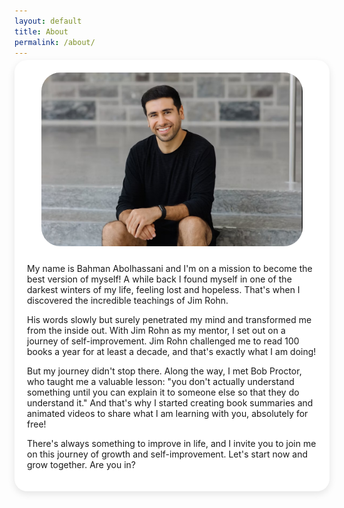 ```yaml
---
layout: default
title: About
permalink: /about/
---
```

<div style="
  background-color: white;
  padding: 20px;
  border-radius: 20px;
  box-shadow: 0 4px 12px rgba(0,0,0,0.1);
  margin: -10px auto 20px auto;
  width: 100%;
  box-sizing: border-box;
">
  
<div style="text-align: center;">
  <a href="https://www.linkedin.com/in/bahmanabolhassani/" target="_blank">
    <img src="/assets/bahman.png" alt="Bahman Abolhassani" style="max-width: 90%; height: auto; border-radius: 30px;">
  </a>
</div>

<div style="height: 10px;"></div>

My name is Bahman Abolhassani and I'm on a mission to become the best version of myself! A while back I found myself in one of the darkest winters of my life, feeling lost and hopeless. That's when I discovered the incredible teachings of Jim Rohn. 

His words slowly but surely penetrated my mind and transformed me from the inside out. With Jim Rohn as my mentor, I set out on a journey of self-improvement. Jim Rohn challenged me to read 100 books a year for at least a decade, and that's exactly what I am doing!

But my journey didn't stop there. Along the way, I met Bob Proctor, who taught me a valuable lesson: "you don't actually understand something until you can explain it to someone else so that they do understand it." And that's why I started creating book summaries and animated videos to share what I am learning with you, absolutely for free!


There's always something to improve in life, and I invite you to join me on this journey of growth and self-improvement. Let's start now and grow together. Are you in?
</div>
